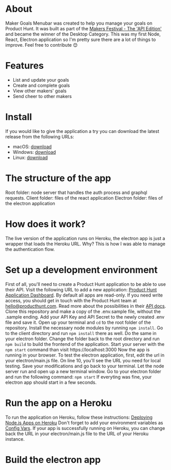 # About
Maker Goals Menubar was created to help you manage your goals on Product Hunt. It was built as part of the [Makers Festival - The 'API Edition'](https://www.producthunt.com/makers-festival/product-hunt-api-2-0) and became the winner of the Desktop Category.
This was my first Node, React, Electron application so I'm pretty sure there are a lot of things to improve. Feel free to contribute 😊


# Features
- List and update your goals
- Create and complete goals
- View other makers' goals
- Send cheer to other makers

# Install
If you would like to give the application a try you can download the latest release from the following URLs:
- macOS: [download](https://bit.ly/makergoalsmenubar)
- Windows: [download](https://bit.ly/makergoalswin)
- Linux: [download](https://bit.ly/makergoalslinux)

# The structure of the app
Root folder: node server that handles the auth process and graphql requests.
Client folder: files of the react application
Electron folder: files of the electron application

# How does it work?
The live version of the application runs on Heroku, the electron app is just a wrapper that loads the Heroku URL. Why? This is how I was able to manage the authentication flow.

# Set up a development environment
First of all, you'll need to create a Product Hunt application to be able to use their API. Visit the following URL to add a new application: [Product Hunt Application Dashboard](https://api.producthunt.com/v2/oauth/applications). By default all apps are read-only. If you need write access, you should get in touch with the Product Hunt team at hello@producthunt.com. Read more about the possibilities in their [API docs](https://api.producthunt.com/v2/docs).
Clone this repository and make a copy of the .env.sample file, without the .sample ending. Add your API Key and API Secret to the newly created .env file and save it.
Open up your terminal and `cd` to the root folder of the repository. Install the necessary node modules by running `npm install`. Go to the client directory and run `npm install` there as well. Do the same in your electron folder.
Change the folder back to the root directory and run `npm build` to build the frontend of the application.
Start your server with the `npm start` command than visit https://localhost:3000
Now the app is running in your browser.
To test the electron application, first, edit the url in your electron/main.js file. On line 10, you'll see the URL you need for local testing. Save your modifications and go back to your terminal. Let the node server run and open up a new terminal window. Go to your electron folder and run the following command: `npm start`
If everyting was fine, your electron app should start in a few seconds.

# Run the app on a Heroku
To run the application on Heroku, follow these instructions: [Deploying Node.js Apps on Heroku](https://devcenter.heroku.com/articles/deploying-nodejs)
Don't forget to add your environment variables as [Config Vars](https://devcenter.heroku.com/articles/config-vars).
If your app is successfully running on Heroku, you can change back the URL in your electron/main.js file to the URL of your Heroku instance.

# Build the electron app
